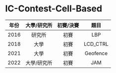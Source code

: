 # IC-Contest-Cell-Based

| 年份  | 大學/研究所 | 初賽/決賽 |  題目   |
| :---: | :-------:  | :-------: | :-------:|
| 2016  | 研究所     | 初賽      | LBP      |
| 2018  | 大學       | 初賽      | LCD_CTRL |
| 2021  | 大學       | 初賽      | Geofence |
| 2022  | 大學/研究所 | 初賽      | JAM      |

